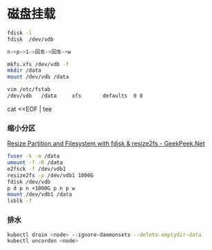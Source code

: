# 磁盘挂载

```bash
fdisk -l
fdisk  /dev/vdb

n->p->1->回车->回车->w

mkfs.xfs /dev/vdb -f
mkdir /data
mount /dev/vdb /data

vim /etc/fstab
/dev/vdb   /data     xfs       defaults  0 0
```

cat <<EOF |  tee <filename>

### 缩小分区

[Resize Partition and Filesystem with fdisk & resize2fs - GeekPeek.Net](https://geekpeek.net/resize-filesystem-fdisk-resize2fs/)

```bash
fuser -k -m /data
umount -f -R /data
e2fsck -f /dev/vdb1
resize2fs -p /dev/vdb1 1000G
fdisk /dev/vdb
p d p n +1000G p n p w
mount /dev/vdb1 /data
lsblk -f
```

### 排水

```bash
kubectl drain <node> --ignore-daemonsets --delete-emptydir-data
kubectl uncordon <node>
```